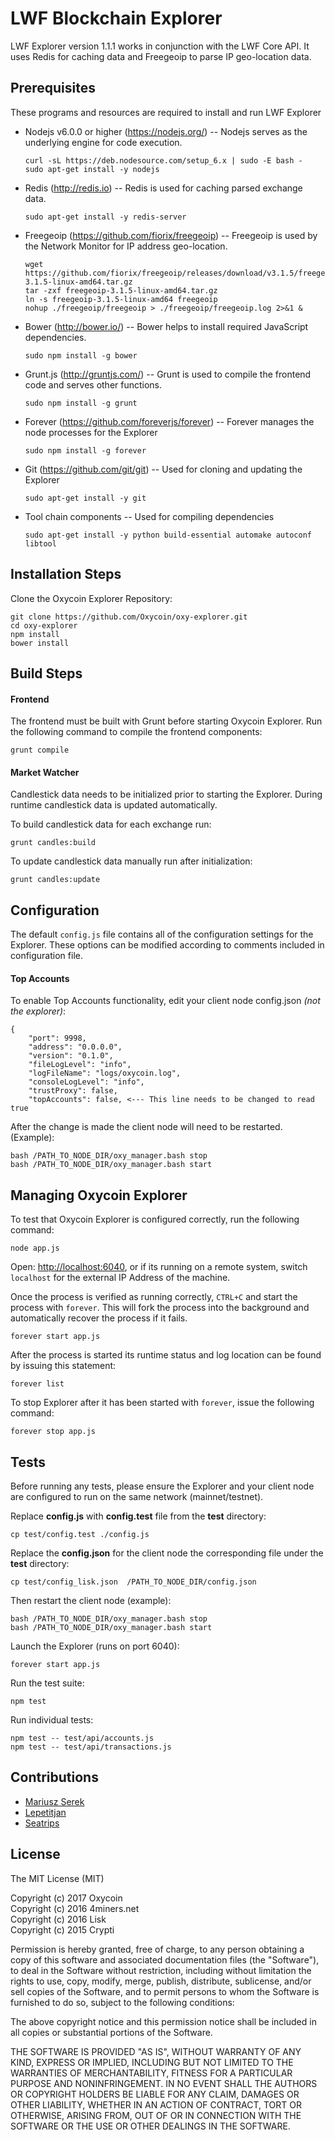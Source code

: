 # LWF Blockchain Explorer

LWF Explorer version 1.1.1 works in conjunction with the LWF Core API. It uses Redis for caching data and Freegeoip to parse IP geo-location data.

## Prerequisites

These programs and resources are required to install and run LWF Explorer

- Nodejs v6.0.0 or higher (<https://nodejs.org/>) -- Nodejs serves as the underlying engine for code execution.

  ```
  curl -sL https://deb.nodesource.com/setup_6.x | sudo -E bash -
  sudo apt-get install -y nodejs
  ```

- Redis (<http://redis.io>) -- Redis is used for caching parsed exchange data.

  `sudo apt-get install -y redis-server`

- Freegeoip (<https://github.com/fiorix/freegeoip>) -- Freegeoip is used by the Network Monitor for IP address geo-location.

  ```
  wget https://github.com/fiorix/freegeoip/releases/download/v3.1.5/freegeoip-3.1.5-linux-amd64.tar.gz
  tar -zxf freegeoip-3.1.5-linux-amd64.tar.gz
  ln -s freegeoip-3.1.5-linux-amd64 freegeoip
  nohup ./freegeoip/freegeoip > ./freegeoip/freegeoip.log 2>&1 &
  ```

- Bower (<http://bower.io/>) -- Bower helps to install required JavaScript dependencies.

  `sudo npm install -g bower`

- Grunt.js (<http://gruntjs.com/>) -- Grunt is used to compile the frontend code and serves other functions.

  `sudo npm install -g grunt`

- Forever (<https://github.com/foreverjs/forever>) -- Forever manages the node processes for the Explorer

  `sudo npm install -g forever`

- Git (<https://github.com/git/git>) -- Used for cloning and updating the Explorer

  `sudo apt-get install -y git`

- Tool chain components -- Used for compiling dependencies

  `sudo apt-get install -y python build-essential automake autoconf libtool`

## Installation Steps

Clone the Oxycoin Explorer Repository:

```
git clone https://github.com/Oxycoin/oxy-explorer.git
cd oxy-explorer
npm install
bower install
```

## Build Steps

#### Frontend
 The frontend must be built with Grunt before starting Oxycoin Explorer. Run the following command to compile the frontend components:

`grunt compile`

#### Market Watcher
Candlestick data needs to be initialized prior to starting the Explorer. During runtime candlestick data is updated automatically.

To build candlestick data for each exchange run:

`grunt candles:build`

To update candlestick data manually run after initialization:

`grunt candles:update`

## Configuration

The default `config.js` file contains all of the configuration settings for the Explorer. These options can be modified according to comments included in configuration file.

#### Top Accounts

To enable Top Accounts functionality, edit your client node config.json _(not the explorer)_:

```
{
    "port": 9998,
    "address": "0.0.0.0",
    "version": "0.1.0",
    "fileLogLevel": "info",
    "logFileName": "logs/oxycoin.log",
    "consoleLogLevel": "info",
    "trustProxy": false,
    "topAccounts": false, <--- This line needs to be changed to read true
```

After the change is made the client node will need to be restarted. (Example):

```
bash /PATH_TO_NODE_DIR/oxy_manager.bash stop
bash /PATH_TO_NODE_DIR/oxy_manager.bash start
```

## Managing Oxycoin Explorer

To test that Oxycoin Explorer is configured correctly, run the following command:

`node app.js`

Open: <http://localhost:6040>, or if its running on a remote system, switch `localhost` for the external IP Address of the machine.

Once the process is verified as running correctly, `CTRL+C` and start the process with `forever`. This will fork the process into the background and automatically recover the process if it fails.

`forever start app.js`

After the process is started its runtime status and log location can be found by issuing this statement:

`forever list`

To stop Explorer after it has been started with `forever`, issue the following command:

`forever stop app.js`

## Tests

Before running any tests, please ensure the Explorer and your client node are configured to run on the same network (mainnet/testnet).

Replace **config.js** with **config.test** file from the **test** directory:

`cp test/config.test ./config.js`

Replace the **config.json** for the client node the corresponding file under the **test** directory:

`cp test/config_lisk.json  /PATH_TO_NODE_DIR/config.json`

Then restart the client node (example):

```
bash /PATH_TO_NODE_DIR/oxy_manager.bash stop
bash /PATH_TO_NODE_DIR/oxy_manager.bash start
```

Launch the Explorer (runs on port 6040):

`forever start app.js`

Run the test suite:

`npm test`

Run individual tests:

```
npm test -- test/api/accounts.js
npm test -- test/api/transactions.js
```

## Contributions
* [Mariusz Serek](https://github.com/4miners/)
* [Lepetitjan](https://github.com/lepetitjan/)
* [Seatrips](https://github.com/seatrips/)

## License

The MIT License (MIT)

Copyright (c) 2017 Oxycoin<br>
Copyright (c) 2016 4miners.net<br>
Copyright (c) 2016 Lisk<br>
Copyright (c) 2015 Crypti

Permission is hereby granted, free of charge, to any person obtaining a copy of this software and associated documentation files (the "Software"), to deal in the Software without restriction, including without limitation the rights to use, copy, modify, merge, publish, distribute, sublicense, and/or sell copies of the Software, and to permit persons to whom the Software is furnished to do so, subject to the following conditions:

The above copyright notice and this permission notice shall be included in all copies or substantial portions of the Software.

THE SOFTWARE IS PROVIDED "AS IS", WITHOUT WARRANTY OF ANY KIND, EXPRESS OR IMPLIED, INCLUDING BUT NOT LIMITED TO THE WARRANTIES OF MERCHANTABILITY, FITNESS FOR A PARTICULAR PURPOSE AND NONINFRINGEMENT. IN NO EVENT SHALL THE AUTHORS OR COPYRIGHT HOLDERS BE LIABLE FOR ANY CLAIM, DAMAGES OR OTHER LIABILITY, WHETHER IN AN ACTION OF CONTRACT, TORT OR OTHERWISE, ARISING FROM, OUT OF OR IN CONNECTION WITH THE SOFTWARE OR THE USE OR OTHER DEALINGS IN THE SOFTWARE.
